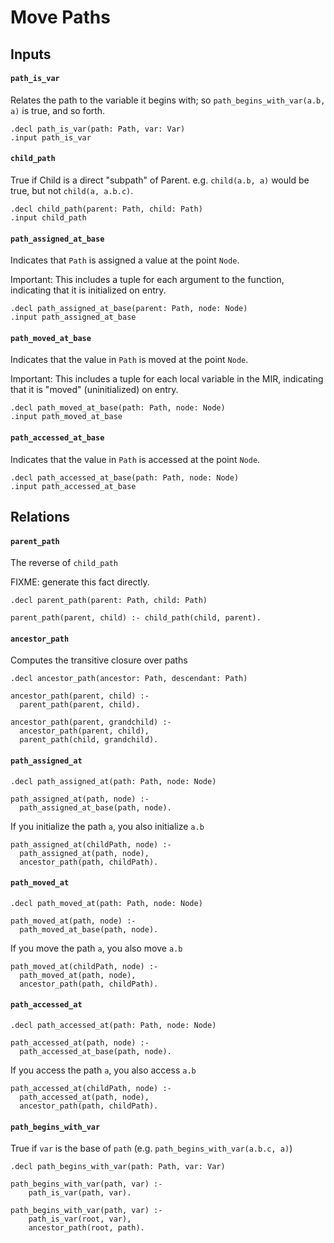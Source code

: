 # Move Paths

## Inputs

#### `path_is_var`

Relates the path to the variable it begins with;
so `path_begins_with_var(a.b, a)` is true, and so
forth.

	.decl path_is_var(path: Path, var: Var)
	.input path_is_var

#### `child_path`

True if Child is a direct "subpath" of Parent.
e.g. `child(a.b, a)` would be true, but not
`child(a, a.b.c)`.

	.decl child_path(parent: Path, child: Path)
	.input child_path

#### `path_assigned_at_base`

Indicates that `Path` is assigned a value
at the point `Node`.

Important: This includes a tuple for each
argument to the function, indicating that it is
initialized on entry.

	.decl path_assigned_at_base(parent: Path, node: Node)
	.input path_assigned_at_base

#### `path_moved_at_base`

Indicates that the value in `Path` is moved
at the point `Node`.

Important: This includes a tuple for each
local variable in the MIR, indicating that it is
"moved" (uninitialized) on entry.

	.decl path_moved_at_base(path: Path, node: Node)
	.input path_moved_at_base

#### `path_accessed_at_base`

Indicates that the value in `Path` is accessed
at the point `Node`.

	.decl path_accessed_at_base(path: Path, node: Node)
	.input path_accessed_at_base

## Relations

#### `parent_path`

The reverse of `child_path`

FIXME: generate this fact directly.

	.decl parent_path(parent: Path, child: Path)

	parent_path(parent, child) :- child_path(child, parent).

#### `ancestor_path`

Computes the transitive closure over paths

	.decl ancestor_path(ancestor: Path, descendant: Path)

	ancestor_path(parent, child) :-
	  parent_path(parent, child).

	ancestor_path(parent, grandchild) :-
	  ancestor_path(parent, child),
	  parent_path(child, grandchild).

#### `path_assigned_at`

	.decl path_assigned_at(path: Path, node: Node)

	path_assigned_at(path, node) :-
	  path_assigned_at_base(path, node).

If you initialize the path `a`, you also initialize `a.b`

	path_assigned_at(childPath, node) :-
	  path_assigned_at(path, node),
	  ancestor_path(path, childPath).

#### `path_moved_at`

	.decl path_moved_at(path: Path, node: Node)

	path_moved_at(path, node) :-
	  path_moved_at_base(path, node).

If you move the path `a`, you also move `a.b`

	path_moved_at(childPath, node) :-
	  path_moved_at(path, node),
	  ancestor_path(path, childPath).

#### `path_accessed_at`

	.decl path_accessed_at(path: Path, node: Node)

	path_accessed_at(path, node) :-
	  path_accessed_at_base(path, node).

If you access the path `a`, you also access `a.b`

	path_accessed_at(childPath, node) :-
	  path_accessed_at(path, node),
	  ancestor_path(path, childPath).

#### `path_begins_with_var`

True if `var` is the base of `path` (e.g. `path_begins_with_var(a.b.c, a)`)

	.decl path_begins_with_var(path: Path, var: Var)

	path_begins_with_var(path, var) :-
	    path_is_var(path, var).

	path_begins_with_var(path, var) :-
	    path_is_var(root, var),
	    ancestor_path(root, path).

